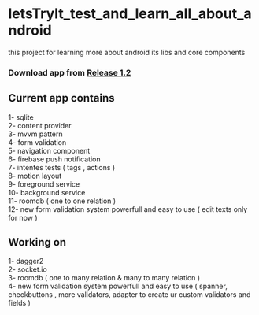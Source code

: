# letsTryIt_test_and_learn_all_about_android

this project for learning more about android its libs and core components

### Download app from [Release 1.2](https://github.com/ahmedgomaa97/letsTryIt/releases/tag/1.2)

## Current app contains

1- sqlite  
 2- content provider  
 3- mvvm pattern  
 4- form validation  
 5- navigation component  
 6- firebase push notification  
 7- intentes tests ( tags , actions )  
 8- motion layout  
 9- foreground service    
 10- background service   
 11- roomdb ( one to one relation )     
 12- new form validation system powerfull and easy to use ( edit texts only for now )

## Working on

1- dagger2  
2- socket.io  
3- roomdb ( one to many relation & many to many relation )    
4- new form validation system powerfull and easy to use ( spanner, checkbuttons , more validators, adapter to create ur custom validators and fields )

